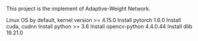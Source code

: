 This project is the implement of Adaptive-Weight Network.

Linux OS by default, kernel version >= 4.15.0
Install pytorch 1.6.0
Install cuda, cudnn
Install python >= 3.6
Install opencv-python 4.4.0.44
Install dlib 19.21.0